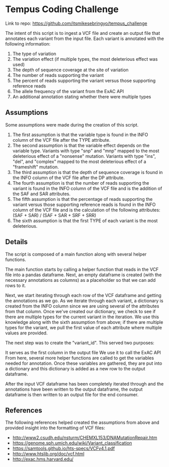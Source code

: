 # Tempus Coding Challenge

Link to repo: https://github.com/itsmikesebringyo/tempus_challenge

The intent of this script is to ingest a VCF file and create an output file that annotates each variant from the input file. Each variant is annotated with the following information:

1. The type of variation
2. The variation effect (if multiple types, the most deleterious effect was used)
3. The depth of sequence coverage at the site of variation
4. The number of reads supporting the variant
5. The percent of reads supporting the variant versus those supporting reference reads
6. The allele frequency of the variant from the ExAC API
7. An additional annotation stating whether there were multiple types

## Assumptions

Some assumptions were made during the creation of this script.

1. The first assumption is that the variable type is found in the INFO column of the VCF file after the TYPE attribute.
2. The second assumption is that the variable effect depends on the variable type. Variants with type "snp" and "mnp" mapped to the most deleterious effect of a "nonsense" mutation. Variants with type "ins", "del", and "complex" mapped to the most deleterious effect of a "frameshift" mutation.
3. The third assumption is that the depth of sequence coverage is found in the INFO column of the VCF file after the DP attribute.
4. The fourth assumption is that the number of reads supporting the variant is found in the INFO column of the VCF file and is the addition of the SAF and SAR attributes.
5. The fifth assumption is that the percentage of reads supporting the variant versus those supporting reference reads is found in the INFO column of the VCF file and is the calculation of the following attributes: (SAF + SAR) / (SAF + SAR + SRF + SRR)
6. The sixth assumption is that the first TYPE of each variant is the most deleterious.

## Details

The script is composed of a main function along with several helper functions.

The main function starts by calling a helper function that reads in the VCF file into a pandas dataframe. Next, an empty dataframe is created (with the necessary annotations as columns) as a placeholder so that we can add rows to it.

Next, we start iterating through each row of the VCF dataframe and getting the annotations as we go. As we iterate through each variant, a dictionary is created from the INFO column since we are using several of the attributes from that column. Once we've created our dictionary, we check to see if there are multiple types for the current variant in the iteration. We use this knowledge along with the sixth assumption from above; if there are multiple types for the variant, we pull the first value of each attribute where multiple values are provided.

The next step was to create the "variant_id". This served two purposes:

It serves as the first column in the output file
We use it to call the ExAC API
From here, several more helper functions are called to get the variables needed for annotation. Once these variables are gathered, they are put into a dictionary and this dictionary is added as a new row to the output dataframe.

After the input VCF dataframe has been completely iterated through and the annotations have been written to the output dataframe, the output dataframe is then written to an output file for the end consumer.

## References

The following references helped created the assumptions from above and provided insight into the formatting of VCF files:

* http://www2.csudh.edu/nsturm/CHEMXL153/DNAMutationRepair.htm
* https://genome.sph.umich.edu/wiki/Variant_classification
* https://samtools.github.io/hts-specs/VCFv4.1.pdf
* http://www.htslib.org/doc/vcf.html
* http://exac.hms.harvard.edu/

